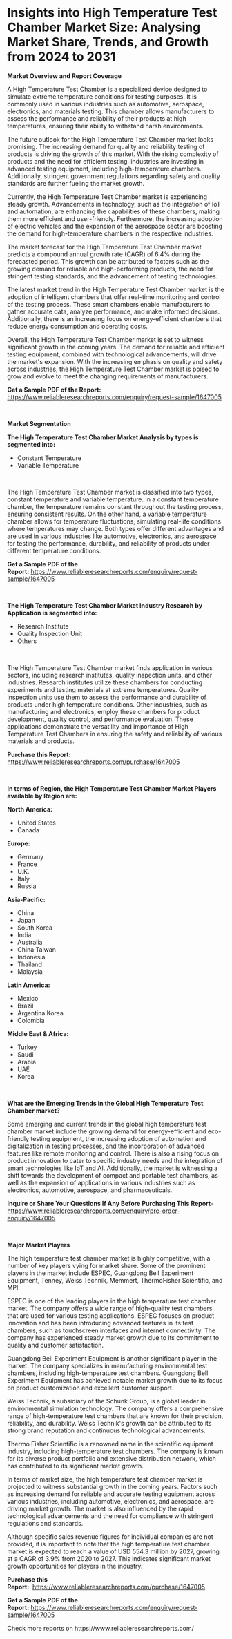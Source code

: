 <p><h1>Insights into High Temperature Test Chamber Market Size: Analysing Market Share, Trends, and Growth from 2024 to 2031</h1></p><p><strong>Market Overview and Report Coverage</strong></p>
<p><p>A High Temperature Test Chamber is a specialized device designed to simulate extreme temperature conditions for testing purposes. It is commonly used in various industries such as automotive, aerospace, electronics, and materials testing. This chamber allows manufacturers to assess the performance and reliability of their products at high temperatures, ensuring their ability to withstand harsh environments.</p><p>The future outlook for the High Temperature Test Chamber market looks promising. The increasing demand for quality and reliability testing of products is driving the growth of this market. With the rising complexity of products and the need for efficient testing, industries are investing in advanced testing equipment, including high-temperature chambers. Additionally, stringent government regulations regarding safety and quality standards are further fueling the market growth.</p><p>Currently, the High Temperature Test Chamber market is experiencing steady growth. Advancements in technology, such as the integration of IoT and automation, are enhancing the capabilities of these chambers, making them more efficient and user-friendly. Furthermore, the increasing adoption of electric vehicles and the expansion of the aerospace sector are boosting the demand for high-temperature chambers in the respective industries.</p><p>The market forecast for the High Temperature Test Chamber market predicts a compound annual growth rate (CAGR) of 6.4% during the forecasted period. This growth can be attributed to factors such as the growing demand for reliable and high-performing products, the need for stringent testing standards, and the advancement of testing technologies. </p><p>The latest market trend in the High Temperature Test Chamber market is the adoption of intelligent chambers that offer real-time monitoring and control of the testing process. These smart chambers enable manufacturers to gather accurate data, analyze performance, and make informed decisions. Additionally, there is an increasing focus on energy-efficient chambers that reduce energy consumption and operating costs.</p><p>Overall, the High Temperature Test Chamber market is set to witness significant growth in the coming years. The demand for reliable and efficient testing equipment, combined with technological advancements, will drive the market's expansion. With the increasing emphasis on quality and safety across industries, the High Temperature Test Chamber market is poised to grow and evolve to meet the changing requirements of manufacturers.</p></p>
<p><strong>Get a Sample PDF of the Report:</strong> <a href="https://www.reliableresearchreports.com/enquiry/request-sample/1647005">https://www.reliableresearchreports.com/enquiry/request-sample/1647005</a></p>
<p>&nbsp;</p>
<p><strong>Market Segmentation</strong></p>
<p><strong>The High Temperature Test Chamber Market Analysis by types is segmented into:</strong></p>
<p><ul><li>Constant Temperature</li><li>Variable Temperature</li></ul></p>
<p>&nbsp;</p>
<p><p>The High Temperature Test Chamber market is classified into two types, constant temperature and variable temperature. In a constant temperature chamber, the temperature remains constant throughout the testing process, ensuring consistent results. On the other hand, a variable temperature chamber allows for temperature fluctuations, simulating real-life conditions where temperatures may change. Both types offer different advantages and are used in various industries like automotive, electronics, and aerospace for testing the performance, durability, and reliability of products under different temperature conditions.</p></p>
<p><strong>Get a Sample PDF of the Report:</strong>&nbsp;<a href="https://www.reliableresearchreports.com/enquiry/request-sample/1647005">https://www.reliableresearchreports.com/enquiry/request-sample/1647005</a></p>
<p>&nbsp;</p>
<p><strong>The High Temperature Test Chamber Market Industry Research by Application is segmented into:</strong></p>
<p><ul><li>Research Institute</li><li>Quality Inspection Unit</li><li>Others</li></ul></p>
<p>&nbsp;</p>
<p><p>The High Temperature Test Chamber market finds application in various sectors, including research institutes, quality inspection units, and other industries. Research institutes utilize these chambers for conducting experiments and testing materials at extreme temperatures. Quality inspection units use them to assess the performance and durability of products under high temperature conditions. Other industries, such as manufacturing and electronics, employ these chambers for product development, quality control, and performance evaluation. These applications demonstrate the versatility and importance of High Temperature Test Chambers in ensuring the safety and reliability of various materials and products.</p></p>
<p><strong>Purchase this Report:</strong>&nbsp; <a href="https://www.reliableresearchreports.com/purchase/1647005">https://www.reliableresearchreports.com/purchase/1647005</a></p>
<p>&nbsp;</p>
<p><strong>In terms of Region, the High Temperature Test Chamber Market Players available by Region are:</strong></p>
<p>
    <p> <strong> North America: </strong>
        <ul>
            <li>United States</li>
            <li>Canada</li>
        </ul>
        </p> 
    <p> <strong> Europe: </strong>
        <ul>
            <li>Germany</li>
            <li>France</li>
            <li>U.K.</li>
            <li>Italy</li>
            <li>Russia</li>
        </ul>
        </p> 
    <p> <strong> Asia-Pacific: </strong>
        <ul>
            <li>China</li>
            <li>Japan</li>
            <li>South Korea</li>
            <li>India</li>
            <li>Australia</li>
            <li>China Taiwan</li>
            <li>Indonesia</li>
            <li>Thailand</li>
            <li>Malaysia</li>
        </ul>
        </p> 
    <p> <strong> Latin America: </strong>
        <ul>
            <li>Mexico</li>
            <li>Brazil</li>
            <li>Argentina Korea</li>
            <li>Colombia</li>
        </ul>
        </p> 
    <p> <strong> Middle East & Africa: </strong>
        <ul>
            <li>Turkey</li>
            <li>Saudi</li>
            <li>Arabia</li>
            <li>UAE</li>
            <li>Korea</li>
        </ul>
    </p>
    </p>
<p>&nbsp;</p>
<p><strong>What are the Emerging Trends in the Global High Temperature Test Chamber market?</strong></p>
<p><p>Some emerging and current trends in the global high temperature test chamber market include the growing demand for energy-efficient and eco-friendly testing equipment, the increasing adoption of automation and digitalization in testing processes, and the incorporation of advanced features like remote monitoring and control. There is also a rising focus on product innovation to cater to specific industry needs and the integration of smart technologies like IoT and AI. Additionally, the market is witnessing a shift towards the development of compact and portable test chambers, as well as the expansion of applications in various industries such as electronics, automotive, aerospace, and pharmaceuticals.</p></p>
<p><strong>Inquire or Share Your Questions If Any Before Purchasing This Report</strong>- <a href="https://www.reliableresearchreports.com/enquiry/pre-order-enquiry/1647005">https://www.reliableresearchreports.com/enquiry/pre-order-enquiry/1647005</a></p>
<p>&nbsp;</p>
<p><strong>Major Market Players</strong></p>
<p><p>The high temperature test chamber market is highly competitive, with a number of key players vying for market share. Some of the prominent players in the market include ESPEC, Guangdong Bell Experiment Equipment, Tenney, Weiss Technik, Memmert, ThermoFisher Scientific, and MPI.</p><p>ESPEC is one of the leading players in the high temperature test chamber market. The company offers a wide range of high-quality test chambers that are used for various testing applications. ESPEC focuses on product innovation and has been introducing advanced features in its test chambers, such as touchscreen interfaces and internet connectivity. The company has experienced steady market growth due to its commitment to quality and customer satisfaction.</p><p>Guangdong Bell Experiment Equipment is another significant player in the market. The company specializes in manufacturing environmental test chambers, including high-temperature test chambers. Guangdong Bell Experiment Equipment has achieved notable market growth due to its focus on product customization and excellent customer support.</p><p>Weiss Technik, a subsidiary of the Schunk Group, is a global leader in environmental simulation technology. The company offers a comprehensive range of high-temperature test chambers that are known for their precision, reliability, and durability. Weiss Technik's growth can be attributed to its strong brand reputation and continuous technological advancements.</p><p>Thermo Fisher Scientific is a renowned name in the scientific equipment industry, including high-temperature test chambers. The company is known for its diverse product portfolio and extensive distribution network, which has contributed to its significant market growth.</p><p>In terms of market size, the high temperature test chamber market is projected to witness substantial growth in the coming years. Factors such as increasing demand for reliable and accurate testing equipment across various industries, including automotive, electronics, and aerospace, are driving market growth. The market is also influenced by the rapid technological advancements and the need for compliance with stringent regulations and standards.</p><p>Although specific sales revenue figures for individual companies are not provided, it is important to note that the high temperature test chamber market is expected to reach a value of USD 554.3 million by 2027, growing at a CAGR of 3.9% from 2020 to 2027. This indicates significant market growth opportunities for players in the industry.</p></p>
<p><strong>Purchase this Report:</strong>&nbsp;&nbsp;<a href="https://www.reliableresearchreports.com/purchase/1647005">https://www.reliableresearchreports.com/purchase/1647005</a></p>
<p></p>
<p><strong>Get a Sample PDF of the Report:</strong>&nbsp;<a href="https://www.reliableresearchreports.com/enquiry/request-sample/1647005">https://www.reliableresearchreports.com/enquiry/request-sample/1647005</a></p>
<p>Check more reports on https://www.reliableresearchreports.com/</p>